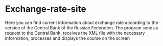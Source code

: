 # Exchange-rate-site
Here you can find current information about exchange rate according to the version of the Central Bank of the Russian Federation. The program sends a request to the Central Bank, receives the XML file with the necessary information, processes and displays the course on the screen
